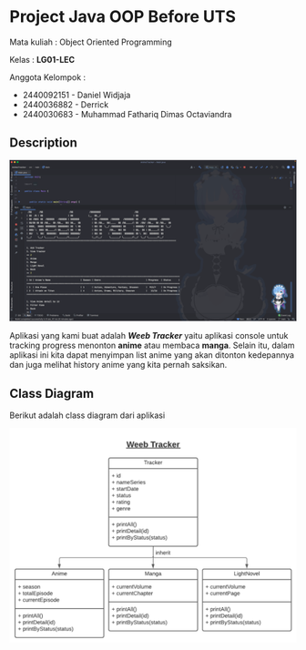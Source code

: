 # Project Java OOP Before UTS

Mata kuliah : Object Oriented Programming

Kelas : __LG01-LEC__

Anggota Kelompok : 
- 2440092151 - Daniel Widjaja
- 2440036882 - Derrick
- 2440030683 - Muhammad Fathariq Dimas Octaviandra

## Description

![](./dokumentasi/MainMenu.png)

Aplikasi yang kami buat adalah _**Weeb Tracker**_ yaitu aplikasi console untuk tracking progress menonton **anime** atau membaca **manga**. 
Selain itu, dalam aplikasi ini kita dapat menyimpan list anime yang akan ditonton kedepannya dan juga melihat history anime yang kita pernah saksikan.

## Class Diagram

Berikut adalah class diagram dari aplikasi

![](./dokumentasi/ClassDiagram.png)



